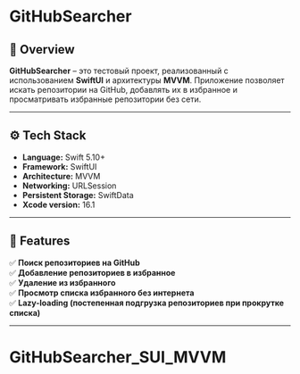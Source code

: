 # GitHubSearcher  

## 📌 Overview  
**GitHubSearcher** – это тестовый проект, реализованный с использованием **SwiftUI** и архитектуры **MVVM**. Приложение позволяет искать репозитории на GitHub, добавлять их в избранное и просматривать избранные репозитории без сети.

---

## ⚙️ Tech Stack  
- **Language:** Swift 5.10+  
- **Framework:** SwiftUI  
- **Architecture:** MVVM  
- **Networking:** URLSession  
- **Persistent Storage:** SwiftData  
- **Xcode version:** 16.1 

---

## 🚀 Features  

✅ **Поиск репозиториев на GitHub**  
✅ **Добавление репозиториев в избранное**  
✅ **Удаление из избранного**  
✅ **Просмотр списка избранного без интернета**  
✅ **Lazy-loading (постепенная подгрузка репозиториев при прокрутке списка)**  

---

# GitHubSearcher_SUI_MVVM
